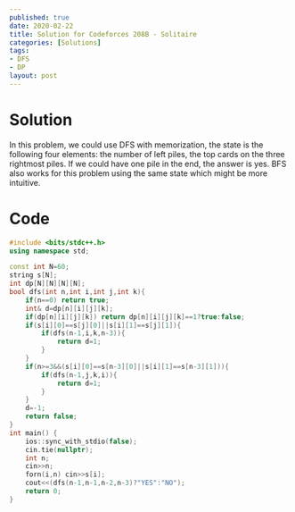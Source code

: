```yaml
---
published: true
date: 2020-02-22
title: Solution for Codeforces 208B - Solitaire
categories: [Solutions]
tags: 
- DFS
- DP
layout: post
---
```



# Solution

In this problem, we could use DFS with memorization, the state is the following four elements: the number of left piles, the top cards on the three rightmost piles. If we could have one pile in the end, the answer is yes. BFS also works for this problem using the same state which might be more intuitive.

# Code

```cpp
#include <bits/stdc++.h>
using namespace std;

const int N=60;
string s[N];
int dp[N][N][N][N];
bool dfs(int n,int i,int j,int k){
	if(n==0) return true;
	int& d=dp[n][i][j][k];
	if(dp[n][i][j][k]) return dp[n][i][j][k]==1?true:false;
	if(s[i][0]==s[j][0]||s[i][1]==s[j][1]){
		if(dfs(n-1,i,k,n-3)){
			return d=1;
		}
	}
	if(n>=3&&(s[i][0]==s[n-3][0]||s[i][1]==s[n-3][1])){
		if(dfs(n-1,j,k,i)){
			return d=1;
		}
	}
	d=-1;
	return false;
}
int main() {
    ios::sync_with_stdio(false);
    cin.tie(nullptr);
	int n;
	cin>>n;
	forn(i,n) cin>>s[i];
	cout<<(dfs(n-1,n-1,n-2,n-3)?"YES":"NO");
    return 0;
}
```
